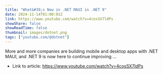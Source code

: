 ```yaml
---
title: "What&#39;s New in .NET MAUI in .NET 9"
date: 2024-11-14T01:00:01Z
link: https://www.youtube.com/watch?v=4cosSX7ldPs
showShare: false
showReadTime: false
thumbnail: images/dotnet.png
tags: ["youtube.com/@dotnet"]
---
```

More and more companies are building mobile and desktop apps with .NET MAUI, and .NET 9 is now here to continue improving ...

- Link to article: https://www.youtube.com/watch?v=4cosSX7ldPs